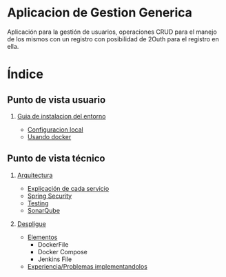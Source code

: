 # Aplicacion de Gestion Generica

Aplicación para la gestión de usuarios, operaciones CRUD para el manejo de los mismos con un registro con posibilidad de 2Outh para el registro en ella.

# Índice

## Punto de vista usuario
1. [Guia de instalacion del entorno](#Entorno)
   
      - [Configuracion local](#Configuracion-Local)
      - [Usando docker](#ConfiguracionConDocker) 

## Punto de vista técnico
1. [Arquitectura](#Arquitectura)

      - [Explicación de cada servicio](#Servicios)
      - [Spring Security](#Spring-Security)
      - [Testing](#Testing)
      - [SonarQube](#SonarQube)
       
3. [Despligue](#Despligue)
   
      - [Elementos](#estructura)
         - DockerFile
         - Docker Compose
         - Jenkins File
      - [Experiencia/Problemas implementandolos](#Problemas)







